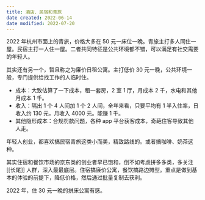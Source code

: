```yaml
---
title: 酒店、民宿和青旅
date created: 2022-06-14
date modified: 2022-07-20
---
```


2022 年杭州市面上的青旅，价格大多在 50 元一床位一晚。青旅主打多人同住一屋。民宿主打一人住一屋。二者共同特征是公共环境都不错，可以满足有社交需要的年轻人。

其实还有另一个，暂且称之为廉价日租公寓。主打低价 30 元一晚，公共环境一般，专门提供给找工作的人临时住。

- 成本：大致估算了一下成本，租一套房，2 室 1 厅，月成本 2 千，水电和其他月成本 1 千。
- 收入：隔出 1 个 4 人间加 1 个 2 人间，全年来看，只要平均有 1 半入住率，日收入约 130 元，月收入 4000 元。能赚 1 千。
- 其他隐形成本：合规罚款问题，各种 app 平台获客成本，奇葩住客导致其他人走。

年轻人创业，都喜欢搞民宿青旅这类小而美，精致路线的。或者搞咖啡、奶茶这种。

其实住宿和餐饮市场的京东类的创业者早已饱和，倒不如考虑拼多多类，多关注 [[长尾]] 人群，深入最最底层。住宿搞廉价公寓，餐饮搞路边摊型。重点是做到基本的体验的前提下，降低价格，然后通过批量复制去获利。

2022 年，住 30 元一晚的拼床公寓有感。
